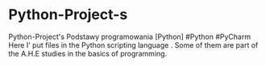 # Python-Project-s
Python-Project's
Podstawy programowania [Python] #Python #PyCharm
Here I' put files in the Python scripting language . Some of them are part of the A.H.E studies in the basics of programming.
